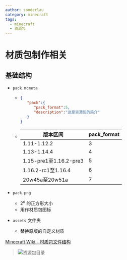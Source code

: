```yaml
---
author: sonderlau
category: minecraft
tags:
  - minecraft
  - 资源包
---
```


# 材质包制作相关

## 基础结构

- `pack.mcmeta`

  - ```json
    {
       "pack":{
          "pack_format":5,
          "description":"这是资源包的简介"
       }
    }
    ```

  - | 版本区间               | pack_format |
    | ---------------------- | ----------- |
    | 1.11-1.12.2            | 3           |
    | 1.13-1.14.4            | 4           |
    | 1.15-pre1至1.16.2-pre3 | 5           |
    | 1.16.2-rc1至1.16.4     | 6           |
    | 20w45a至20w51a         | 7           |

- `pack.png`

  - $2^n$ 的正方形大小
  - 用作材质包图标

- `assets` 文件夹

  - 替换原版的自定义材质



[Minecraft Wiki - 材质包文件结构](minecraft.fandom.com/zh/wiki/资源包?variant=zh#.E6.96.87.E4.BB.B6.E7.BB.93.E6.9E.84)

> ![资源包目录](https://i.loli.net/2020/07/28/ynUOHsEhXp9kYTR.jpg)



